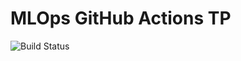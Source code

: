 # MLOps GitHub Actions TP
![Build
Status](https://github.com/anism91/mlops-github-actions-tp/actions/workflows/badge.yml/badge.svg)
